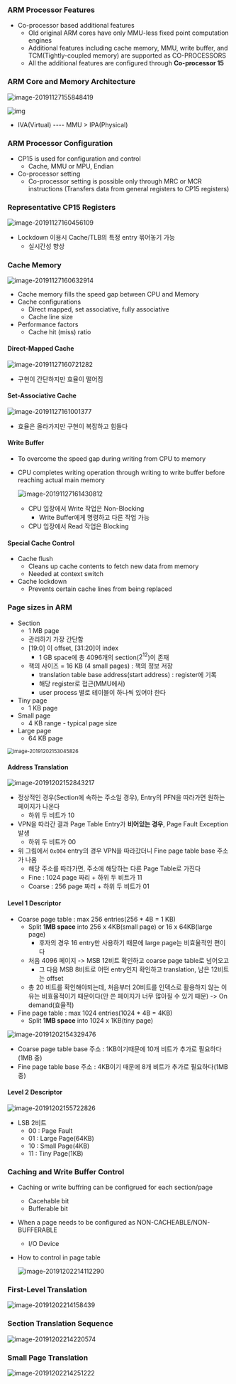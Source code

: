 ### ARM Processor Features

- Co-processor based additional features
  - Old original ARM cores have only MMU-less fixed point computation engines
  - Additional features including cache memory, MMU, write buffer, and TCM(Tightly-coupled memory) are supported as CO-PROCESSORS
  - All the additional features are configured through **Co-processor 15**

### ARM Core and Memory Architecture

![image-20191127155848419](../../typora_images/10/image-20191127155848419.png)

 ![img](http://thumbnail.egloos.net/600x0/http://pds21.egloos.com/pds/201502/27/45/b0275745_54f02cc81ed28.png) 

- IVA(Virtual) ---- MMU > IPA(Physical)

### ARM Processor Configuration

- CP15 is used for configuration and control
  - Cache, MMU or MPU, Endian
- Co-processor setting
  - Co-processor setting is possible only through MRC or MCR instructions (Transfers data from general registers to CP15 registers)

### Representative CP15 Registers

![image-20191127160456109](../../typora_images/10/image-20191127160456109.png)

- Lockdown 이용시 Cache/TLB의 특정 entry 묶어놓기 가능
  - 실시간성 향상

### Cache Memory

![image-20191127160632914](../../typora_images/10/image-20191127160632914.png)

- Cache memory fills the speed gap between CPU and Memory
- Cache configurations
  - Direct mapped, set associative, fully associative
  - Cache line size
- Performance factors
  - Cache hit (miss) ratio

#### Direct-Mapped Cache

![image-20191127160721282](../../typora_images/10/image-20191127160721282.png)

- 구현이 간단하지만 효율이 떨어짐

#### Set-Associative Cache

![image-20191127161001377](../../typora_images/10/image-20191127161001377.png)

- 효율은 올라가지만 구현이 복잡하고 힘들다

#### Write Buffer

- To overcome the speed gap during writing from CPU to memory

- CPU completes writing operation through writing to write buffer before reaching actual main memory

  ![image-20191127161430812](../../typora_images/10/image-20191127161430812.png)
  - CPU 입장에서 Write 작업은 Non-Blocking
    - Write Buffer에게 명령하고 다른 작업 가능
  - CPU 입장에서 Read 작업은 Blocking

#### Special Cache Control

- Cache flush
  - Cleans up cache contents to fetch new data from memory
  - Needed at context switch
- Cache lockdown
  - Prevents certain cache lines from being replaced

### Page sizes in ARM

- Section
  - 1 MB page
  - 관리하기 가장 간단함
  - [19:0] 이 offset, [31:20]이 index
    - 1 GB space에 총 4096개의 section($2^{12}$)이 존재
  - 책의 사이즈 = 16 KB (4 small pages) : 책의 정보 저장
    - translation table base address(start address) : register에 기록
    - 해당 register로 접근(MMU에서)
    - user process 별로 테이블이 하나씩 있어야 한다
- Tiny page
  - 1 KB page
- Small page
  - 4 KB range - typical page size
- Large page
  - 64 KB page

<img src="../../typora_images/10/image-20191202153045826.png" alt="image-20191202153045826" style="zoom:80%;" />

#### Address Translation

![image-20191202152843217](../../typora_images/10/image-20191202152843217.png)

- 정상적인 경우(Section에 속하는 주소일 경우), Entry의 PFN을 따라가면 원하는 페이지가 나온다
  - 하위 두 비트가 10
- VPN을 따라간 결과 Page Table Entry가 **비어있는 경우**, Page Fault Exception 발생
  - 하위 두 비트가 00
- 위 그림에서 `0x004` entry의 경우 VPN을 따라갔더니 Fine page table base 주소가 나옴
  - 해당 주소를 따라가면, 주소에 해당하는 다른 Page Table로 가진다
  - Fine : 1024 page 짜리 + 하위 두 비트가 11
  - Coarse : 256 page 짜리 + 하위 두 비트가 01

#### Level 1 Descriptor

- Coarse page table : max 256 entries(256 * 4B = 1 KB)
  - Split **1MB space** into 256 x 4KB(small page) or 16 x 64KB(large page)
    - 후자의 경우 16 entry만 사용하기 때문에 large page는 비효율적인 편이다
  - 처음 4096 페이지 -> MSB 12비트 확인하고 coarse page table로 넘어오고
    - 그 다음 MSB 8비트로 어떤 entry인지 확인하고 translation, 남은 12비트는 offset
  - 총 20 비트를 확인해야되는데, 처음부터 20비트를 인덱스로 활용하지 않는 이유는 비효율적이기 때문이다(안 쓴 페이지가 너무 많아질 수 있기 때문) -> On demand(효율적)
- Fine page table : max 1024 entries(1024 * 4B = 4KB)
  - Split **1MB space** into 1024 x 1KB(tiny page)

![image-20191202154329476](../../typora_images/10/image-20191202154329476.png)

- Coarse page table base 주소 : 1KB이기때문에 10개 비트가 추가로 필요하다(1MB 중)
- Fine page table base 주소 : 4KB이기 때문에 8개 비트가 추가로 필요하다(1MB 중)

#### Level 2 Descriptor

![image-20191202155722826](../../typora_images/10/image-20191202155722826.png)

- LSB 2비트
  - 00 : Page Fault
  - 01 : Large Page(64KB)
  - 10 : Small Page(4KB)
  - 11 : Tiny Page(1KB)

### Caching and Write Buffer Control

- Caching or write buffring can be configrued for each section/page
  - Cacehable bit
  - Bufferable bit
- When a page needs to be configured as NON-CACHEABLE/NON-BUFFERABLE
  - I/O Device

- How to control in page table

  ![image-20191202214112290](../../typora_images/10/image-20191202214112290.png)

### First-Level Translation

![image-20191202214158439](../../typora_images/10/image-20191202214158439.png)

### Section Translation Sequence

![image-20191202214220574](../../typora_images/10/image-20191202214220574.png)

### Small Page Translation

![image-20191202214251222](../../typora_images/10/image-20191202214251222.png)

